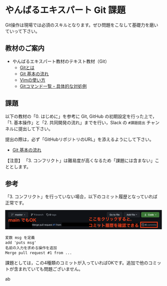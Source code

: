 # やんばるエキスパート Git 課題
Git操作は現場では必須のスキルとなります。ぜひ問題をこなして基礎力を磨いていって下さい。

## 教材のご案内

- やんばるエキスパート教材のテキスト教材（Git）
  - [Gitとは](https://www.yanbaru-code.com/texts/191)
  - [Git 基本の流れ](https://www.yanbaru-code.com/texts/317)
  - [Vimの使い方](https://www.yanbaru-code.com/texts/192)
  - [Gitコマンド一覧・具体的な対処例](https://www.yanbaru-code.com/texts/193)

## 課題

以下の教材の「0. はじめに」を参考に Git, GitHub の初期設定を行った上で，「1. 基本操作」と「2. 共同開発の流れ」までを行い，Slack の `#課題提出` チャンネルに提出して下さい。

提出の際は，必ず「GitHubリポジトリのURL」を添えるようにして下さい。

- [Git 基本の流れ](https://www.yanbaru-code.com/texts/317)

【注意】 「3. コンフリクト」は難易度が高くなるため「課題には含まない」こととします。

## 参考

「3. コンフリクト」を行っていない場合，以下のコミット履歴となっていれば正常です。

![git](./images/git.png)

```
変数 msg を定義
add 'puts msg'
名前の入力を求める操作を追加
Merge pull request #1 from ...
```

課題としては，この4種類のコミットが入っていればOKです。追加で他のコミットが含まれていても問題ございません。

ab

